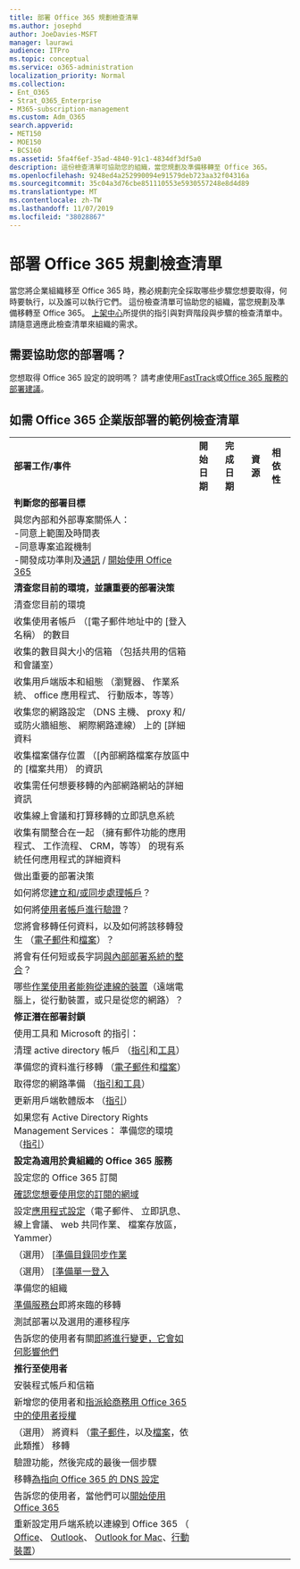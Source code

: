 ```yaml
---
title: 部署 Office 365 規劃檢查清單
ms.author: josephd
author: JoeDavies-MSFT
manager: laurawi
audience: ITPro
ms.topic: conceptual
ms.service: o365-administration
localization_priority: Normal
ms.collection:
- Ent_O365
- Strat_O365_Enterprise
- M365-subscription-management
ms.custom: Adm_O365
search.appverid:
- MET150
- MOE150
- BCS160
ms.assetid: 5fa4f6ef-35ad-4840-91c1-4834df3df5a0
description: 這份檢查清單可協助您的組織，當您規劃及準備移轉至 Office 365。
ms.openlocfilehash: 9248ed4a252990094e91579deb723aa32f04316a
ms.sourcegitcommit: 35c04a3d76cbe851110553e5930557248e8d4d89
ms.translationtype: MT
ms.contentlocale: zh-TW
ms.lasthandoff: 11/07/2019
ms.locfileid: "38028867"
---
```

# <a name="deployment-planning-checklist-for-office-365"></a>部署 Office 365 規劃檢查清單

當您將企業組織移至 Office 365 時，務必規劃完全採取哪些步驟您想要取得，何時要執行，以及誰可以執行它們。 這份檢查清單可協助您的組織，當您規劃及準備移轉至 Office 365。 [上架中心](https://go.microsoft.com/fwlink/?LinkId=517115)所提供的指引與對齊階段與步驟的檢查清單中。 請隨意適應此檢查清單來組織的需求。

## <a name="need-help-with-your-deployment"></a>需要協助您的部署嗎？
您想取得 Office 365 設定的說明嗎？ 請考慮使用[FastTrack](https://fasttrack.microsoft.com/office)或[Office 365 服務的部署建議](deployment-advisors-for-office-365.md)。

## <a name="sample-checklist-for-an-office-365-enterprise-deployment"></a>如需 Office 365 企業版部署的範例檢查清單

||||||
|:-----|:-----|:-----|:-----|:-----|
|**部署工作/事件** <br/> |**開始日期** <br/> |**完成日期** <br/> |**資源** <br/> |**相依性** <br/> |
|**判斷您的部署目標** <br/> |||||
| 與您內部和外部專案關係人：<br>  -同意上範圍及時間表 <br>  -同意專案追蹤機制  <br>  -開發成功準則及[通訊](https://fasttrack.microsoft.com/office) / [開始使用 Office 365](https://support.office.com/article/396b8d9e-e118-42d0-8a0d-87d1f2f055fb)|||||
|**清查您目前的環境，並讓重要的部署決策** |||||
|清查您目前的環境 |||||
| 收集使用者帳戶 （[電子郵件地址中的 [登入名稱） 的數目 |||||
| 收集的數目與大小的信箱 （包括共用的信箱和會議室） |||||
| 收集用戶端版本和組態 （瀏覽器、 作業系統、 office 應用程式、 行動版本，等等） |||||
| 收集您的網路設定 （DNS 主機、 proxy 和/或防火牆組態、 網際網路連線） 上的 [詳細資料 |||||
| 收集檔案儲存位置 （[內部網路檔案存放區中的 [檔案共用） 的資訊 |||||
| 收集需任何想要移轉的內部網路網站的詳細資訊 |||||
| 收集線上會議和打算移轉的立即訊息系統 |||||
| 收集有關整合在一起 （擁有郵件功能的應用程式、 工作流程、 CRM，等等） 的現有系統任何應用程式的詳細資料 |||||
|做出重要的部署決策 |||||
| 如何將您[建立和/或同步處理帳戶](https://go.microsoft.com/fwlink/?LinkId=534819)？ |||||
| 如何將[使用者帳戶進行驗證](https://go.microsoft.com/fwlink/?LinkId=534820)？ |||||
| 您將會移轉任何資料，以及如何將該移轉發生 （[電子郵件](https://go.microsoft.com/fwlink/?LinkId=534823)和[檔案](https://go.microsoft.com/fwlink/?LinkId=534824)）？ |||||
| 將會有任何短或長字詞[與內部部署系統的整合](https://go.microsoft.com/fwlink/?LinkId=534822)？ |||||
| 哪些[作業使用者能夠從連線的裝置](https://go.microsoft.com/fwlink/?LinkId=534821)（遠端電腦上，從行動裝置，或只是從您的網路）？ |||||
|**修正潛在部署封鎖** |||||
|使用工具和 Microsoft 的指引： |||||
| 清理 active directory 帳戶 （[指引](https://go.microsoft.com/fwlink/?LinkId=534825)和[工具](https://go.microsoft.com/fwlink/?LinkId=534826)） |||||
| 準備您的資料進行移轉 （[電子郵件](https://go.microsoft.com/fwlink/?LinkId=534823)和[檔案](https://go.microsoft.com/fwlink/?LinkId=534824)） |||||
| 取得您的網路準備 （[指引和工具](https://aka.ms/tune)） |||||
| 更新用戶端軟體版本 （[指引](https://go.microsoft.com/fwlink/?LinkId=534827)） |||||
| 如果您有 Active Directory Rights Management Services： 準備您的環境 （[指引](https://go.microsoft.com/fwlink/?linkid=844967)）  <br/> |||||
|**設定為適用於貴組織的 Office 365 服務** |||||
|設定您的 Office 365 訂閱 |||||
|[確認您想要使用您的訂閱的網域](https://go.microsoft.com/fwlink/?LinkId=534828) |||||
| 設定[應用程式設定](https://go.microsoft.com/fwlink/?LinkId=534829)（電子郵件、 立即訊息、 線上會議、 web 共同作業、 檔案存放區，Yammer） |||||
| （選用） [[準備目錄同步作業](https://go.microsoft.com/fwlink/?LinkId=534830) |||||
| （選用） [[準備單一登入](https://go.microsoft.com/fwlink/?LinkId=534831) |||||
|準備您的組織 |||||
|[準備服務台](https://fasttrack.microsoft.com/office)即將來臨的移轉 |||||
| 測試部署以及選用的遷移程序 |||||
| 告訴您的使用者有關[即將進行變更，它會如何影響他們](https://fasttrack.microsoft.com/office) |||||
|**推行至使用者** |||||
|安裝程式帳戶和信箱 |||||
| 新增您的使用者和[指派給商務用 Office 365 中的使用者授權](https://support.office.com/article/997596b5-4173-4627-b915-36abac6786dc) |||||
| （選用） 將資料 （[電子郵件](https://go.microsoft.com/fwlink/?LinkId=534823)，以及[檔案](https://go.microsoft.com/fwlink/?LinkId=534824)，依此類推） 移轉 |||||
|驗證功能，然後完成的最後一個步驟 |||||
| 移轉[為指向 Office 365 的 DNS 設定](https://go.microsoft.com/fwlink/?LinkId=534835) |||||
| 告訴您的使用者，當他們可以[開始使用 Office 365](https://support.office.com/article/office-365-basics-video-training-396b8d9e-e118-42d0-8a0d-87d1f2f055fb?ui=en-US&amp;rs=en-US&amp;ad=US) |||||
| 重新設定用戶端系統以連線到 Office 365 （ [Office](https://go.microsoft.com/fwlink/?LinkId=534836)、 [Outlook](https://go.microsoft.com/fwlink/?LinkId=534837)、 [Outlook for Mac](https://support.office.com/article/6e27792a-9267-4aa4-8bb6-c84ef146101b#PickTab=Outlook_for_Mac)、[行動裝置](https://go.microsoft.com/fwlink/?LinkId=534840)）  |||||
